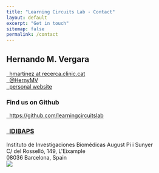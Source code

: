 ```yaml
---
title: "Learning Circuits Lab - Contact"
layout: default
excerpt: "Get in touch"
sitemap: false
permalink: /contact
---
```


<div class="col-sm-6 text-center">
<h2>Hernando M. Vergara</h2>
<p>
<a href="mailto:hmartinez@recerca.clinic.cat"><i class="fas fa-envelope fa-fw"></i>&nbsp; hmartinez at recerca.clinic.cat</a><br />
<a href="https://twitter.com/HernyMV"><i class="fab fa-twitter"></i>&nbsp; @HernyMV</a><br />
<a href="https://hernandomv.github.io/"><i class="fas fa-user-circle fa-fw"></i>&nbsp; personal website</a>
</p>
</div>

<div class="col-sm-6 text-center my-auto">
<h3>Find us on Github</h3>
<p><a href="https://github.com/learningcircuitslab">
<i class="fab fa-github"></i>&nbsp; https://github.com/learningcircuitslab</a></p>
</div>

<div class="col-sm-6 my-auto text-center">
<h3><a href="https://www.clinicbarcelona.org/en/idibaps"><i class="fas fa-university fa-fw"></i>&nbsp; IDIBAPS</a></h3>
Instituto de Investigaciones Biomédicas August Pi i Sunyer <br />
C/ del Rosselló, 149, L'Eixample <br />
08036 Barcelona, Spain <br />
</div>

<div class="col-sm-6 text-center">
<img class="img-fluid" src="{{ site.url }}{{ site.baseurl }}/images/Idibaps_aereo.png">
</div>

